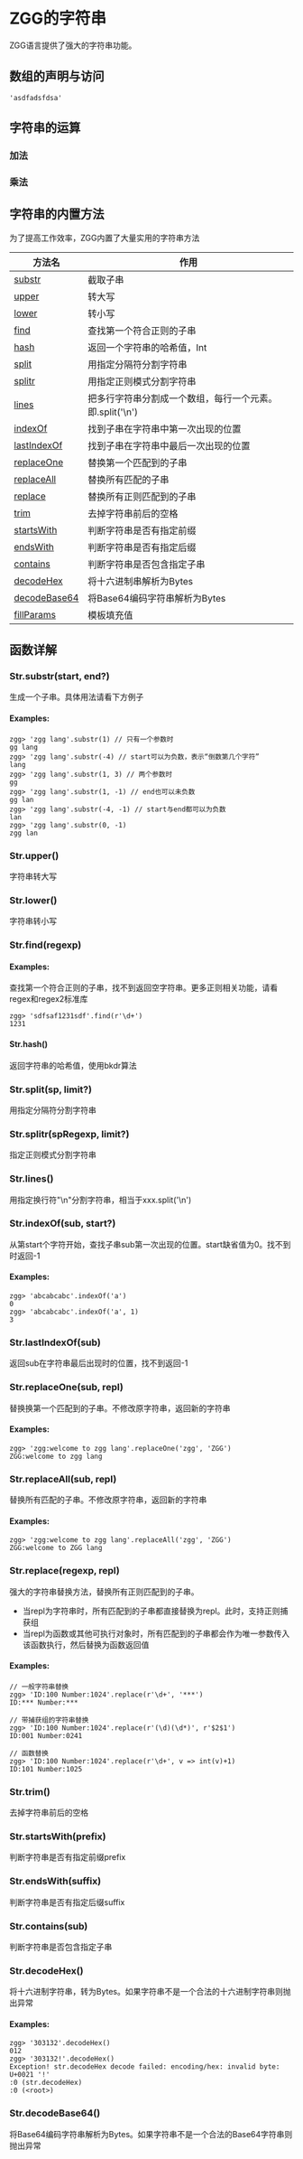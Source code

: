 # ZGG的字符串

ZGG语言提供了强大的字符串功能。

## 数组的声明与访问

```
'asdfadsfdsa'
```

## 字符串的运算

### 加法
### 乘法

## 字符串的内置方法

为了提高工作效率，ZGG内置了大量实用的字符串方法

| 方法名       |       作用 |
|-------------|------|
| [substr](#substr      )      | 截取子串 |
| [upper](#upper       )       | 转大写 |
| [lower](#lower       )       | 转小写 |
| [find](#find        )        | 查找第一个符合正则的子串 |
| [hash](#hash        )        | 返回一个字符串的哈希值，Int |
| [split](#split       )       | 用指定分隔符分割字符串 |
| [splitr](#splitr      )      | 用指定正则模式分割字符串 |
| [lines](#lines       )       | 把多行字符串分割成一个数组，每行一个元素。即.split('\n') |
| [indexOf](#indexOf     )     | 找到子串在字符串中第一次出现的位置 |
| [lastIndexOf](#lastIndexOf ) | 找到子串在字符串中最后一次出现的位置 |
| [replaceOne](#replaceOne  )  | 替换第一个匹配到的子串 |
| [replaceAll](#replaceAll  )  | 替换所有匹配的子串 |
| [replace](#replace     )     | 替换所有正则匹配到的子串 |
| [trim](#trim        )        | 去掉字符串前后的空格 |
| [startsWith](#startsWith  )  | 判断字符串是否有指定前缀 |
| [endsWith](#endsWith    )    | 判断字符串是否有指定后缀 |
| [contains](#contains    )    | 判断字符串是否包含指定子串 |
| [decodeHex](#decodeHex   )   | 将十六进制串解析为Bytes |
| [decodeBase64](#decodeBase64)| 将Base64编码字符串解析为Bytes |
| [fillParams](#fillParams  )  | 模板填充值 |

## 函数详解

### Str.substr(start, end?)

生成一个子串。具体用法请看下方例子

#### Examples:
```
zgg> 'zgg lang'.substr(1) // 只有一个参数时
gg lang
zgg> 'zgg lang'.substr(-4) // start可以为负数，表示“倒数第几个字符”
lang
zgg> 'zgg lang'.substr(1, 3) // 两个参数时
gg
zgg> 'zgg lang'.substr(1, -1) // end也可以未负数
gg lan
zgg> 'zgg lang'.substr(-4, -1) // start与end都可以为负数
lan
zgg> 'zgg lang'.substr(0, -1)
zgg lan
```

### Str.upper()

字符串转大写

### Str.lower()

字符串转小写

### Str.find(regexp)

#### Examples:

查找第一个符合正则的子串，找不到返回空字符串。更多正则相关功能，请看regex和regex2标准库

```
zgg> 'sdfsaf1231sdf'.find(r'\d+')
1231
```

#### Str.hash()

返回字符串的哈希值，使用bkdr算法

### Str.split(sp, limit?)

用指定分隔符分割字符串

### Str.splitr(spRegexp, limit?)

指定正则模式分割字符串

### Str.lines()

用指定换行符"\n"分割字符串，相当于xxx.split('\n')

### Str.indexOf(sub, start?)

从第start个字符开始，查找子串sub第一次出现的位置。start缺省值为0。找不到时返回-1

#### Examples:
```
zgg> 'abcabcabc'.indexOf('a')
0
zgg> 'abcabcabc'.indexOf('a', 1)
3
```

### Str.lastIndexOf(sub)

返回sub在字符串最后出现时的位置，找不到返回-1

### Str.replaceOne(sub, repl)

替换换第一个匹配到的子串。不修改原字符串，返回新的字符串

#### Examples:
```
zgg> 'zgg:welcome to zgg lang'.replaceOne('zgg', 'ZGG')
ZGG:welcome to zgg lang
```

### Str.replaceAll(sub, repl)

替换所有匹配的子串。不修改原字符串，返回新的字符串

#### Examples:
```
zgg> 'zgg:welcome to zgg lang'.replaceAll('zgg', 'ZGG')
ZGG:welcome to ZGG lang
```

### Str.replace(regexp, repl)

强大的字符串替换方法，替换所有正则匹配到的子串。

* 当repl为字符串时，所有匹配到的子串都直接替换为repl。此时，支持正则捕获组
* 当repl为函数或其他可执行对象时，所有匹配到的子串都会作为唯一参数传入该函数执行，然后替换为函数返回值

#### Examples:
```
// 一般字符串替换
zgg> 'ID:100 Number:1024'.replace(r'\d+', '***') 
ID:*** Number:***

// 带捕获组的字符串替换
zgg> 'ID:100 Number:1024'.replace(r'(\d)(\d*)', r'$2$1') 
ID:001 Number:0241

// 函数替换
zgg> 'ID:100 Number:1024'.replace(r'\d+', v => int(v)+1) 
ID:101 Number:1025
```

### Str.trim()

去掉字符串前后的空格

### Str.startsWith(prefix)

判断字符串是否有指定前缀prefix

### Str.endsWith(suffix)

判断字符串是否有指定后缀suffix

### Str.contains(sub)

判断字符串是否包含指定子串

### Str.decodeHex()

将十六进制字符串，转为Bytes。如果字符串不是一个合法的十六进制字符串则抛出异常

#### Examples:
```
zgg> '303132'.decodeHex()
012
zgg> '303132!'.decodeHex()
Exception! str.decodeHex decode failed: encoding/hex: invalid byte: U+0021 '!'
:0 (str.decodeHex)
:0 (<root>)
```

### Str.decodeBase64()

将Base64编码字符串解析为Bytes。如果字符串不是一个合法的Base64字符串则抛出异常